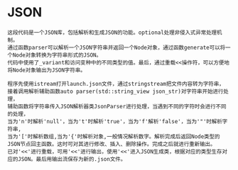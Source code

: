 # JSON
    这段代码是一个JSON库，包括解析和生成JSON的功能。optional处理非侵入式异常处理机制。
    通过函数parser可以解析一个JSON字符串并返回一个Node对象，通过函数generate可以将一个Node对象转换为字符串形式的JSON。
    代码中使用了_variant和访问变种中的不同类型的值。最后，通过重载<<操作符，可以方便地将Node对象输出为JSON字符串。

    程序先使用istream打开launch.json文件，通过stringstream把文件内容转为字符串，
    接着调用解析辅助函数auto parser(std::string_view json_str)对字符串开始进行处理，
    辅助函数将字符串传入JSON解析器类JsonParser进行处理，当遇到不同的字符时会进行不同的处理，
    当为'n'时解析'null'，当为't'时解析'true'，当为'f'解析'false'，当为'"'时解析字符串,
    当为'['时解析数组,当为'{'时解析对象,一般情况解析数字。解析完成后返回Node类型的JSON节点回主函数。这时可对其进行修改、插入、删除操作。完成之后就进行重新输出。
    已对'<<'进行重载，可用'<<'进行输出，使用'<<'进入JSON生成类，根据对应的类型生存对应的JSON。最后用输出流保存为新的.json文件。
